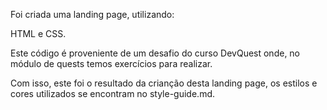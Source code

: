 Foi criada uma landing page, utilizando:

HTML e CSS.

Este código é proveniente de um desafio do curso DevQuest onde, no módulo de quests temos exercícios para realizar.

Com isso, este foi o resultado da crianção desta landing page, os estilos e cores utilizados se encontram no style-guide.md.